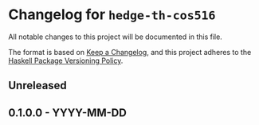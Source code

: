 # Changelog for `hedge-th-cos516`

All notable changes to this project will be documented in this file.

The format is based on [Keep a Changelog](https://keepachangelog.com/en/1.0.0/),
and this project adheres to the
[Haskell Package Versioning Policy](https://pvp.haskell.org/).

## Unreleased

## 0.1.0.0 - YYYY-MM-DD

